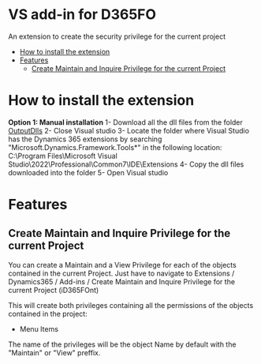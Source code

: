 # VS add-in for D365FO
An extension to create the security privilege for the current project

* [How to install the extension](#how-to-install-the-extension)
* [Features](#features)
  * [Create Maintain and Inquire Privilege for the current Project](#create-maintain-and-inquire-Privilege-for-the-current-Project)
  
# How to install the extension
  
**Option 1: Manual installation**
1- Download all the dll files from the folder [OutputDlls](OutputDlls) 
2- Close Visual studio
3- Locate the folder where Visual Studio has the Dynamics 365 extensions by searching "Microsoft.Dynamics.Framework.Tools*" in the following location: C:\Program Files\Microsoft Visual Studio\2022\Professional\Common7\IDE\Extensions
4- Copy the dll files downloaded into the folder
5- Open Visual studio

# Features

## Create Maintain and Inquire Privilege for the current Project
You can create a Maintain and a View Privilege for each of the objects contained in the current Project. Just have to navigate to Extensions / Dynamics365 / Add-ins / Create Maintain and Inquire Privilege for the current Project (iD365FOnt)

This will create both privileges containing all the permissions of the objects contained in the project:

 - Menu Items

The name of the privileges will be the object Name by default with the "Maintain" or "View" preffix.
